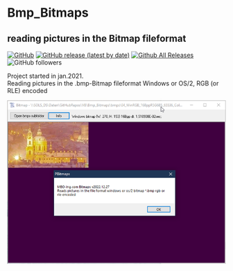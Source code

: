 # Bmp_Bitmaps
## reading pictures in the Bitmap fileformat

[![GitHub](https://img.shields.io/github/license/OlimilO1402/Bmp_Bitmaps?style=plastic)](https://github.com/OlimilO1402/Bmp_Bitmaps/blob/master/LICENSE) 
[![GitHub release (latest by date)](https://img.shields.io/github/v/release/OlimilO1402/Bmp_Bitmaps?style=plastic)](https://github.com/OlimilO1402/Bmp_Bitmaps/releases/latest)
[![Github All Releases](https://img.shields.io/github/downloads/OlimilO1402/Bmp_Bitmaps/total.svg)](https://github.com/OlimilO1402/Bmp_Bitmaps/releases/download/v2022.12.27/Bitmaps_v2022.12.27.zip)
![GitHub followers](https://img.shields.io/github/followers/OlimilO1402?style=social)

Project started in jan.2021.  
Reading pictures in the .bmp-Bitmap fileformat Windows or OS/2, RGB (or RLE) encoded

![Bitmaps Image](Resources/Bitmaps.png "Bitmaps Image")
